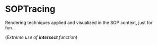 # SOPTracing

Rendering techniques applied and visualized in the SOP context, just for fun.

(*Extreme use of **intersect** function*)